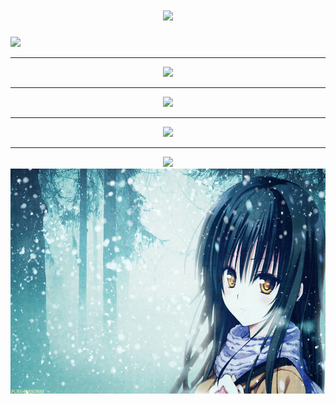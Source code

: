 <h1 align="center"> <a href="https://space.bilibili.com/660127072"> <img src="https://readme-typing-svg.herokuapp.com/?lines=桜の下の恋です;为实现自己的梦想而奋斗!&center=true&size=27"> </a> </h1>  

<a href="https://space.bilibili.com/660127072/" align="center"><img src="https://img.shields.io/badge/Bilibili-B站-ff69b4" /></a>

***


<div align="center"> <img src="https://github-readme-stats.vercel.app/api?username=SakuraMotoKoi&show_icons=true&theme=onedark"></div>  


***

<div align="center"> <img src="https://github-readme-stats.vercel.app/api/top-langs/?username=SakuraMotoKoi&theme=tokyonight"></div>  

***

<div align="center"> <img src="https://github-profile-trophy.vercel.app/?username=SakuraMotoKoi&theme=onedark"></div>  

***

<div align="center"> <img src="[https://github-profile-trophy.vercel.app/?username=SakuraMotoKoi&theme=onedark](https://github-readme-activity-graph.vercel.app/graph?username=SakuraMotoKoi&theme=react-dark)"></div>  


<div class="basic_image" align="center"> <img src=".\228083.jpg" height=360px width=570px></div>

